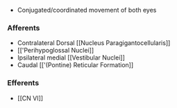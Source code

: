 - Conjugated/coordinated movement of both eyes
### Afferents
- Contralateral Dorsal [[Nucleus Paragigantocellularis]]
- [['Perihypoglossal Nuclei]]
- Ipsilateral medial [[Vestibular Nuclei]]
- Caudal [['(Pontine) Reticular Formation]]
### Efferents
- [[CN VI]]